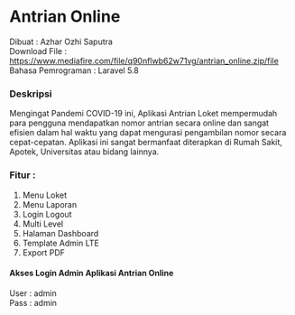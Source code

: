 # Antrian Online
Dibuat : Azhar Ozhi Saputra <br>
Download File : https://www.mediafire.com/file/q90nflwb62w71vg/antrian_online.zip/file <br>
Bahasa Pemrograman : Laravel 5.8

### Deskripsi
Mengingat Pandemi COVID-19 ini, Aplikasi Antrian Loket mempermudah para pengguna mendapatkan nomor antrian secara online dan sangat efisien dalam hal waktu yang dapat mengurasi pengambilan nomor secara cepat-cepatan. Aplikasi ini sangat bermanfaat diterapkan di Rumah Sakit, Apotek, Universitas atau bidang lainnya.

### Fitur :
1. Menu Loket
2. Menu Laporan
3. Login Logout
4. Multi Level
5. Halaman Dashboard
6. Template Admin LTE
7. Export PDF

#### Akses Login Admin Aplikasi Antrian Online
User : admin <br>
Pass : admin
